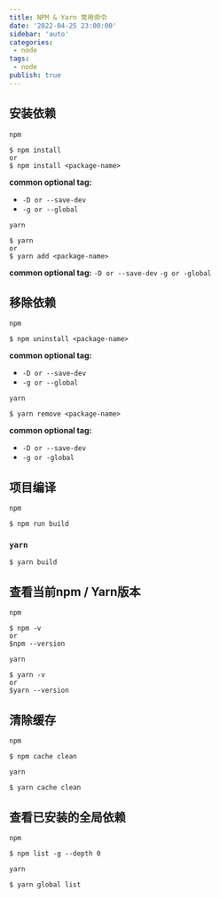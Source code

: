 ```yaml
---
title: NPM & Yarn 常用命令
date: '2022-04-25 23:00:00'
sidebar: 'auto'
categories:
 - node
tags:
 - node
publish: true
---
```


## 安装依赖

`npm`

```
$ npm install
or
$ npm install <package-name>
```

**common optional tag:**

- `-D or --save-dev`
- `-g or --global`

`yarn`

```
$ yarn
or
$ yarn add <package-name>
```

**common optional tag:**
`-D or --save-dev`
`-g or -global`

## 移除依赖

`npm`

```
$ npm uninstall <package-name>
```

**common optional tag:**

- `-D or --save-dev`
- `-g or --global`

`yarn`

```
$ yarn remove <package-name>
```

**common optional tag:**

- `-D or --save-dev`
- `-g or -global`

## 项目编译

`npm`

```
$ npm run build
```

### `yarn`
```
$ yarn build
```

## 查看当前npm / Yarn版本

`npm`

```
$ npm -v
or
$npm --version
```

`yarn`

```
$ yarn -v
or
$yarn --version
```

## 清除缓存

`npm`

```
$ npm cache clean
```

`yarn`

```
$ yarn cache clean
```


## 查看已安装的全局依赖

`npm`

```
$ npm list -g --depth 0
```

`yarn`

```
$ yarn global list
```
